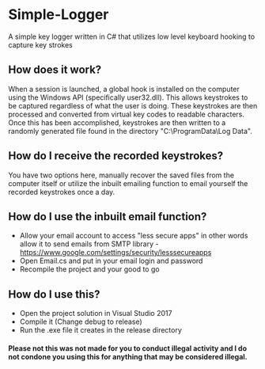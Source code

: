 # Simple-Logger
A simple key logger written in C# that utilizes low level keyboard hooking to capture key strokes

## How does it work?
When a session is launched, a global hook is installed on the computer using the Windows API (specifically user32.dll). This allows keystrokes to be captured regardless of what the user is doing. These keystrokes are then processed and converted from virtual key codes to readable characters. Once this has been accomplished, keystrokes are then written to a randomly generated file found in the directory "C:\ProgramData\Log Data".

## How do I receive the recorded keystrokes?
You have two options here, manually recover the saved files from the computer itself or utilize the inbuilt emailing function to email yourself the recorded keystrokes once a day.

## How do I use the inbuilt email function?
* Allow your email account to access "less secure apps" in other words allow it to send emails from SMTP library - https://www.google.com/settings/security/lesssecureapps
* Open Email.cs and put in your email login and password
* Recompile the project and your good to go

## How do I use this?
* Open the project solution in Visual Studio 2017
* Compile it  (Change debug to release)
* Run the .exe file it creates in the release directory

#### Please not this was not made for you to conduct illegal activity and I do not condone you using this for anything that may be considered illegal.
